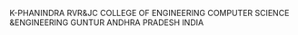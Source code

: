 

K-PHANINDRA 
RVR&JC COLLEGE OF ENGINEERING 
COMPUTER SCIENCE &ENGINEERING
GUNTUR
ANDHRA PRADESH
INDIA
